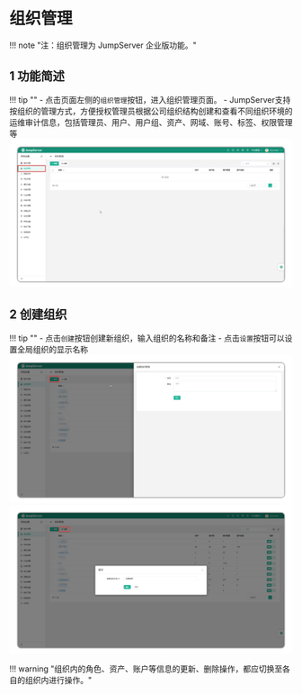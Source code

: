 # 组织管理

!!! note "注：组织管理为 JumpServer 企业版功能。"

## 1 功能简述
!!! tip ""
    - 点击页面左侧的`组织管理`按钮，进入组织管理页面。
    - JumpServer支持按组织的管理方式，方便授权管理员根据公司组织结构创建和查看不同组织环境的运维审计信息，包括管理员、用户、用户组、资产、网域、账号、标签、权限管理等
![V4_systemsetting_organization_manage1](../../../img/V4_systemsetting_organization_manage1.png)

## 2 创建组织
!!! tip ""
    - 点击`创建`按钮创建新组织，输入组织的名称和备注
    - 点击`设置`按钮可以设置全局组织的显示名称
![V4_systemsetting_organization_manage2](../../../img/V4_systemsetting_organization_manage2.png)
![V4_systemsetting_organization_manage3](../../../img/V4_systemsetting_organization_manage3.png)

!!! warning "组织内的角色、资产、账户等信息的更新、删除操作，都应切换至各自的组织内进行操作。"